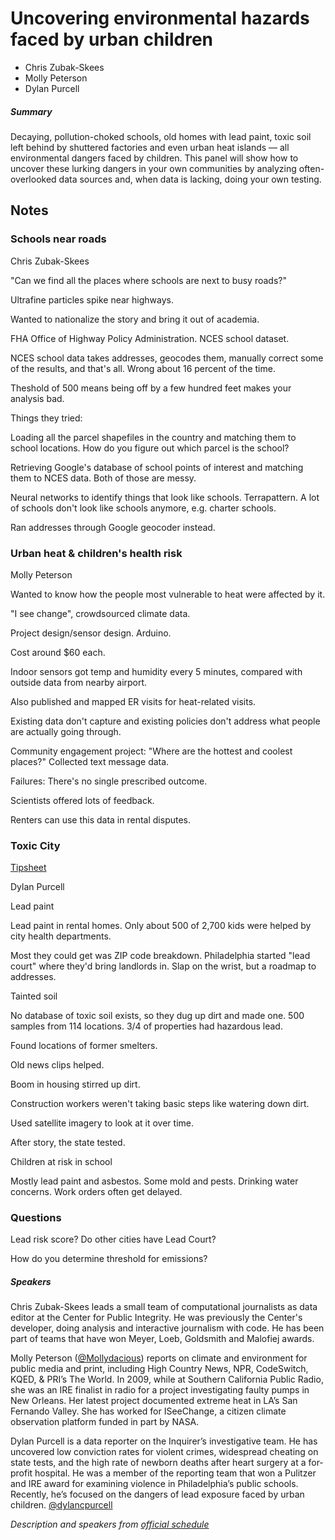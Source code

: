 # Uncovering environmental hazards faced by urban children

* Chris Zubak-Skees
* Molly Peterson
* Dylan Purcell

##### Summary

Decaying, pollution-choked schools, old homes with lead paint, toxic soil left behind by shuttered factories and even urban heat islands — all environmental dangers faced by children. This panel will show how to uncover these lurking dangers in your own communities by analyzing often-overlooked data sources and, when data is lacking, doing your own testing. 

## Notes

### Schools near roads

Chris Zubak-Skees

"Can we find all the places where schools are next to busy roads?"

Ultrafine particles spike near highways.

Wanted to nationalize the story and bring it out of academia.

FHA Office of Highway Policy Administration. NCES school dataset.

NCES school data takes addresses, geocodes them, manually correct some of the results, and that's all. Wrong about 16 percent of the time.

Theshold of 500 means being off by a few hundred feet makes your analysis bad.

Things they tried:

Loading all the parcel shapefiles in the country and matching them to school locations. How do you figure out which parcel is the school?

Retrieving Google's database of school points of interest and matching them to NCES data. Both of those are messy.

Neural networks to identify things that look like schools. Terrapattern. A lot of schools don't look like schools anymore, e.g. charter schools.

Ran addresses through Google geocoder instead.

### Urban heat & children's health risk

Molly Peterson

Wanted to know how the people most vulnerable to heat were affected by it.

"I see change", crowdsourced climate data.

Project design/sensor design. Arduino.

Cost around $60 each.

Indoor sensors got temp and humidity every 5 minutes, compared with outside data from nearby airport.

Also published and mapped ER visits for heat-related visits.

Existing data don't capture and existing policies don't address what people are actually going through.

Community engagement project: "Where are the hottest and coolest places?" Collected text message data.

Failures: There's no single prescribed outcome.

Scientists offered lots of feedback.

Renters can use this data in rental disputes.

### Toxic City

[Tipsheet](https://www.dropbox.com/s/q5um23esr707coz/Dylan%20Purcell%20tipsheet.pdf?dl=0)

Dylan Purcell

Lead paint 

Lead paint in rental homes. Only about 500 of 2,700 kids were helped by city health departments.

Most they could get was ZIP code breakdown. Philadelphia started "lead court" where they'd bring landlords in. Slap on the wrist, but a roadmap to addresses.

Tainted soil

No database of toxic soil exists, so they dug up dirt and made one. 500 samples from 114 locations. 3/4 of properties had hazardous lead.

Found locations of former smelters.

Old news clips helped.

Boom in housing stirred up dirt.

Construction workers weren't taking basic steps like watering down dirt.

Used satellite imagery to look at it over time.

After story, the state tested.

Children at risk in school

Mostly lead paint and asbestos. Some mold and pests. Drinking water concerns. Work orders often get delayed.

### Questions

Lead risk score? Do other cities have Lead Court?

How do you determine threshold for emissions?

##### Speakers

Chris Zubak-Skees leads a small team of computational journalists as data editor at the Center for Public Integrity. He was previously the Center's developer, doing analysis and interactive journalism with code. He has been part of teams that have won Meyer, Loeb, Goldsmith and Malofiej awards.

Molly Peterson ([@Mollydacious](https://twitter.com/Mollydacious)) reports on climate and environment for public media and print, including High Country News, NPR, CodeSwitch, KQED, & PRI’s The World. In 2009, while at Southern California Public Radio, she was an IRE finalist in radio for a project investigating faulty pumps in New Orleans. Her latest project documented extreme heat in LA’s San Fernando Valley. She has worked for ISeeChange, a citizen climate observation platform funded in part by NASA.

Dylan Purcell is a data reporter on the Inquirer’s investigative team. He has uncovered low conviction rates for violent crimes, widespread cheating on state tests, and the high rate of newborn deaths after heart surgery at a for-profit hospital. He was a member of the reporting team that won a Pulitzer and IRE award for examining violence in Philadelphia’s public schools. Recently, he’s focused on the dangers of lead exposure faced by urban children. [@dylancpurcell](https://twitter.com/dylancpurcell)

_Description and speakers from [official schedule](https://www.ire.org/events-and-training/event/3189/3693/)_